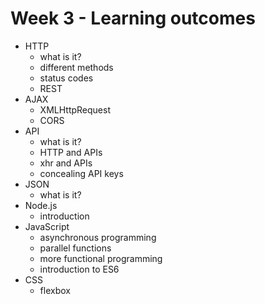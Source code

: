 # Week 3 - Learning outcomes

- HTTP
  - what is it?
  - different methods
  - status codes
  - REST
- AJAX
  - XMLHttpRequest
  - CORS
- API
  - what is it?
  - HTTP and APIs
  - xhr and APIs
  - concealing API keys
- JSON
  - what is it?
- Node.js
  - introduction
- JavaScript
  - asynchronous programming
  - parallel functions
  - more functional programming
  - introduction to ES6
- CSS
  - flexbox
